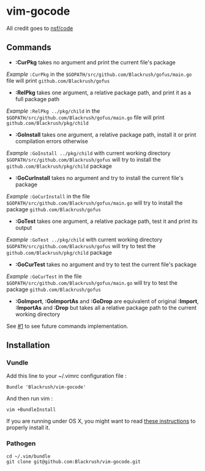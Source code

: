 vim-gocode
==========

All credit goes to [nsf/code](http://github.com/nsf/gocode)

## Commands

* **:CurPkg** takes no argument and print the current file's package

*Example* `:CurPkg` in the `$GOPATH/src/github.com/Blackrush/gofus/main.go` file will print `github.com/Blackrush/gofus`

* **:RelPkg** takes one argument, a relative package path, and print it as a full package path

*Example* `:RelPkg ../pkg/child` in the `$GOPATH/src/github.com/Blackrush/gofus/main.go` file will print `github.com/Blackrush/pkg/child`

* **:GoInstall** takes one argument, a relative package path, install it or print compilation errors otherwise

*Example* `:GoInstall ../pkg/child` with current working directory `$GOPATH/src/github.com/Blackrush/gofus`
will try to install the `github.com/Blackrush/pkg/child` package

* **:GoCurInstall** takes no argument and try to install the current file's package

*Example* `:GoCurInstall` in the file `$GOPATH/src/github.com/Blackrush/gofus/main.go` will try to install the
package `github.com/Blackrush/gofus`

* **:GoTest** takes one argument, a relative package path, test it and print its output

*Example* `:GoTest ../pkg/child` with current working directory `$GOPATH/src/github.com/Blackrush/gofus`
will try to test the `github.com/Blackrush/pkg/child` package

* **:GoCurTest** takes no argument and try to test the current file's package

*Example* `:GoCurTest` in the file `$GOPATH/src/github.com/Blackrush/gofus/main.go` will try to test the
package `github.com/Blackrush/gofus`

* **:GoImport**, **:GoImportAs** and **:GoDrop** are equivalent of original **:Import**, **:ImportAs** and **:Drop**
but takes all a relative package path to the current working directory

See [#1](https://github.com/Blackrush/vim-gocode/issues/1) to see future commands implementation.

## Installation

### Vundle

Add this line to your ~/.vimrc configuration file :

    Bundle 'Blackrush/vim-gocode'

And then run vim :

    vim +BundleInstall

If you are running under OS X, you might want to read [these instructions](https://github.com/Blackrush/vim-gocode/wiki/Installation-on-OS-X) to properly install it.

### Pathogen

    cd ~/.vim/bundle
    git clone git@github.com:Blackrush/vim-gocode.git
